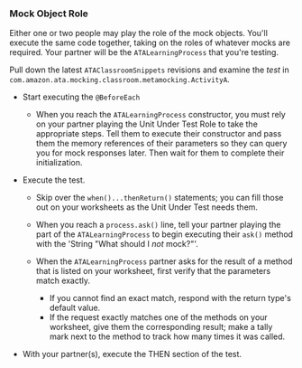 ### Mock Object Role
Either one or two people may play the role of the mock objects.
You'll execute the same code together, taking on the roles of whatever mocks are required.
Your partner will be the `ATALearningProcess` that you're testing.

Pull down the latest `ATAClassroomSnippets` revisions and examine the *test* in
`com.amazon.ata.mocking.classroom.metamocking.ActivityA`.

* Start executing the `@BeforeEach`

  * When you reach the `ATALearningProcess` constructor, you must rely on
    your partner playing the Unit Under Test Role to take the appropriate steps.
    Tell them to execute their constructor and pass them the memory references of
    their parameters so they can query you for mock responses later.
    Then wait for them to complete their initialization.
    
* Execute the test.
  * Skip over the `when()...thenReturn()` statements; you can fill those
    out on your worksheets as the Unit Under Test needs them. 

  * When you reach a `process.ask()` line, tell your partner playing the part
    of the `ATALearningProcess` to begin executing their `ask()` method with the
    'String "What should I *not* mock?"'.

  * When the `ATALearningProcess` partner asks for the result of a method that is listed on
    your worksheet, first verify that the parameters match exactly.
    * If you cannot find an exact match, respond with the return type's default value.
    * If the request exactly matches one of the methods on your worksheet,
      give them the corresponding result; make a tally mark next to the method to
      track how many times it was called.
      
* With your partner(s), execute the THEN section of the test.
